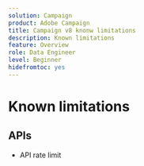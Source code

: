 ```yaml
---
solution: Campaign
product: Adobe Campaign
title: Campaign v8 knonw limitations
description: Known limitations
feature: Overview
role: Data Engineer
level: Beginner
hidefromtoc: yes
---
```

# Known limitations


## APIs

* API rate limit


